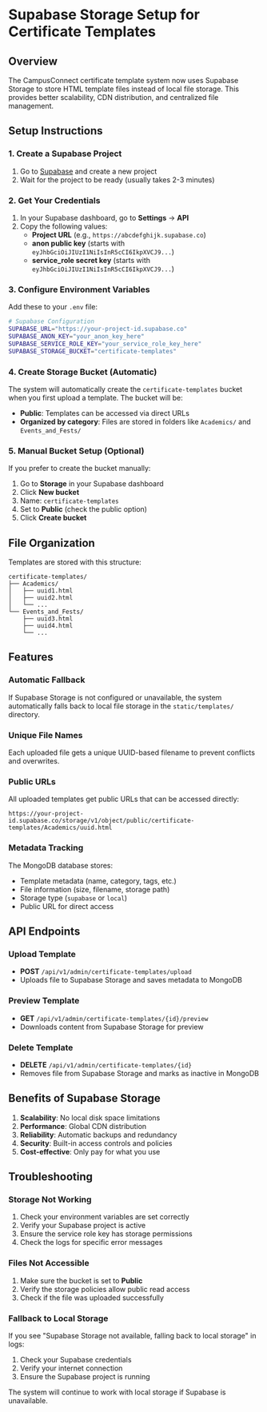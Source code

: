 # Supabase Storage Setup for Certificate Templates

## Overview
The CampusConnect certificate template system now uses Supabase Storage to store HTML template files instead of local file storage. This provides better scalability, CDN distribution, and centralized file management.

## Setup Instructions

### 1. Create a Supabase Project
1. Go to [Supabase](https://supabase.com/) and create a new project
2. Wait for the project to be ready (usually takes 2-3 minutes)

### 2. Get Your Credentials
1. In your Supabase dashboard, go to **Settings** → **API**
2. Copy the following values:
   - **Project URL** (e.g., `https://abcdefghijk.supabase.co`)
   - **anon public key** (starts with `eyJhbGciOiJIUzI1NiIsInR5cCI6IkpXVCJ9...`)
   - **service_role secret key** (starts with `eyJhbGciOiJIUzI1NiIsInR5cCI6IkpXVCJ9...`)

### 3. Configure Environment Variables
Add these to your `.env` file:

```bash
# Supabase Configuration
SUPABASE_URL="https://your-project-id.supabase.co"
SUPABASE_ANON_KEY="your_anon_key_here"
SUPABASE_SERVICE_ROLE_KEY="your_service_role_key_here"
SUPABASE_STORAGE_BUCKET="certificate-templates"
```

### 4. Create Storage Bucket (Automatic)
The system will automatically create the `certificate-templates` bucket when you first upload a template. The bucket will be:
- **Public**: Templates can be accessed via direct URLs
- **Organized by category**: Files are stored in folders like `Academics/` and `Events_and_Fests/`

### 5. Manual Bucket Setup (Optional)
If you prefer to create the bucket manually:

1. Go to **Storage** in your Supabase dashboard
2. Click **New bucket**
3. Name: `certificate-templates`
4. Set to **Public** (check the public option)
5. Click **Create bucket**

## File Organization
Templates are stored with this structure:
```
certificate-templates/
├── Academics/
│   ├── uuid1.html
│   ├── uuid2.html
│   └── ...
└── Events_and_Fests/
    ├── uuid3.html
    ├── uuid4.html
    └── ...
```

## Features

### Automatic Fallback
If Supabase Storage is not configured or unavailable, the system automatically falls back to local file storage in the `static/templates/` directory.

### Unique File Names
Each uploaded file gets a unique UUID-based filename to prevent conflicts and overwrites.

### Public URLs
All uploaded templates get public URLs that can be accessed directly:
```
https://your-project-id.supabase.co/storage/v1/object/public/certificate-templates/Academics/uuid.html
```

### Metadata Tracking
The MongoDB database stores:
- Template metadata (name, category, tags, etc.)
- File information (size, filename, storage path)
- Storage type (`supabase` or `local`)
- Public URL for direct access

## API Endpoints

### Upload Template
- **POST** `/api/v1/admin/certificate-templates/upload`
- Uploads file to Supabase Storage and saves metadata to MongoDB

### Preview Template
- **GET** `/api/v1/admin/certificate-templates/{id}/preview`
- Downloads content from Supabase Storage for preview

### Delete Template
- **DELETE** `/api/v1/admin/certificate-templates/{id}`
- Removes file from Supabase Storage and marks as inactive in MongoDB

## Benefits of Supabase Storage

1. **Scalability**: No local disk space limitations
2. **Performance**: Global CDN distribution
3. **Reliability**: Automatic backups and redundancy
4. **Security**: Built-in access controls and policies
5. **Cost-effective**: Only pay for what you use

## Troubleshooting

### Storage Not Working
1. Check your environment variables are set correctly
2. Verify your Supabase project is active
3. Ensure the service role key has storage permissions
4. Check the logs for specific error messages

### Files Not Accessible
1. Make sure the bucket is set to **Public**
2. Verify the storage policies allow public read access
3. Check if the file was uploaded successfully

### Fallback to Local Storage
If you see "Supabase Storage not available, falling back to local storage" in logs:
1. Check your Supabase credentials
2. Verify your internet connection
3. Ensure the Supabase project is running

The system will continue to work with local storage if Supabase is unavailable.
